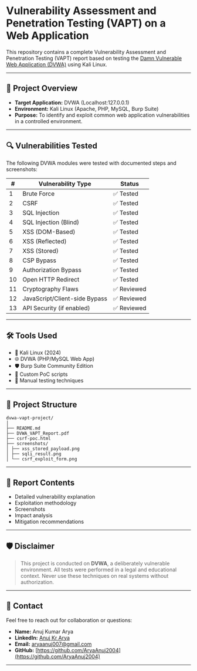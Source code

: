 # Vulnerability Assessment and Penetration Testing (VAPT) on a Web Application

This repository contains a complete Vulnerability Assessment and Penetration Testing (VAPT) report based on testing the [Damn Vulnerable Web Application (DVWA)](http://www.dvwa.co.uk/) using Kali Linux.

---

## 📌 Project Overview

- **Target Application:** DVWA (Localhost:127.0.0.1)
- **Environment:** Kali Linux (Apache, PHP, MySQL, Burp Suite)
- **Purpose:** To identify and exploit common web application vulnerabilities in a controlled environment.

---

## 🔍 Vulnerabilities Tested

The following DVWA modules were tested with documented steps and screenshots:

| # | Vulnerability Type           | Status     |
|---|------------------------------|------------|
| 1 | Brute Force                  | ✅ Tested   |
| 2 | CSRF                         | ✅ Tested   |
| 3 | SQL Injection                | ✅ Tested   |
| 4 | SQL Injection (Blind)        | ✅ Tested   |
| 5 | XSS (DOM-Based)              | ✅ Tested   |
| 6 | XSS (Reflected)              | ✅ Tested   |
| 7 | XSS (Stored)                 | ✅ Tested   |
| 8 | CSP Bypass                   | ✅ Tested   |
| 9 | Authorization Bypass        | ✅ Tested   |
|10 | Open HTTP Redirect           | ✅ Tested   |
|11 | Cryptography Flaws           | ✅ Reviewed |
|12 | JavaScript/Client-side Bypass| ✅ Reviewed |
|13 | API Security (if enabled)    | ✅ Reviewed |

---

## 🛠 Tools Used

- 🐧 Kali Linux (2024)
- 🌐 DVWA (PHP/MySQL Web App)
- 🛡 Burp Suite Community Edition
- 🐍 Custom PoC scripts
- 🧠 Manual testing techniques

---

## 📁 Project Structure
```
dvwa-vapt-project/
│
├── README.md
├── DVWA_VAPT_Report.pdf
├── csrf-poc.html
├── screenshots/
│ ├── xss_stored_payload.png
│ ├── sqli_result.png
│ └── csrf_exploit_form.png
```


---

## 🧾 Report Contents

- Detailed vulnerability explanation
- Exploitation methodology
- Screenshots
- Impact analysis
- Mitigation recommendations

---

## 🛡 Disclaimer

> This project is conducted on **DVWA**, a deliberately vulnerable environment. All tests were performed in a legal and educational context. Never use these techniques on real systems without authorization.

---

## 📧 Contact

Feel free to reach out for collaboration or questions:

- **Name:** Anuj Kumar Arya
- **LinkedIn:** [Anuj Kr Arya](www.linkedin.com/in/anujkrarya)
- **Email:** [aryaanuj007@gmail.com](mailto:aryaanuj007@gmail.com)
- **GitHub:** [https://github.com/AryaAnuj2004](https://github.com/AryaAnuj2004)

---

